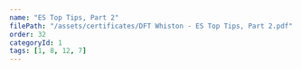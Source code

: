 ```yaml
---
name: "ES Top Tips, Part 2"
filePath: "/assets/certificates/DFT Whiston - ES Top Tips, Part 2.pdf"
order: 32
categoryId: 1
tags: [1, 8, 12, 7]
---
```

